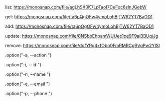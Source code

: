 list: https://monosnap.com/file/agLhSX3K7LpTaoI7CeFoc6slnJGebW

get: https://monosnap.com/file/ta6pQgOFw4ymoLohBjTW62YT7BaOD1

add: https://monosnap.com/file/ta6pQgOFw4ymoLohBjTW62YT7BaOD1

update: https://monosnap.com/file/8NSbbEhpamWUUec1pe9F9aiBBUqjJg

remove: https://monosnap.com/file/dofYRg4xfObo0FmRMRCgBVqPw2YISl

.option("-a, --action <type>")

.option("-i, --id <type>")

.option("-n, --name <type>")

.option("-e, --email <type>")

.option("-p, --phone <type>")
